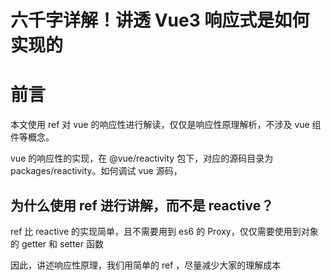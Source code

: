 # 六千字详解！讲透 Vue3 响应式是如何实现的

# 前言

本文使用 ref 对 vue 的响应性进行解读，仅仅是响应性原理解析，不涉及 vue 组件等概念。

vue 的响应性的实现，在 @vue/reactivity 包下，对应的源码目录为 packages/reactivity。如何调试 vue 源码，

## 为什么使用 ref 进行讲解，而不是 reactive？

ref 比 reactive 的实现简单，且不需要用到 es6 的 Proxy，仅仅需要使用到对象的 getter 和 setter 函数

因此，讲述响应性原理，我们用简单的 ref ，尽量减少大家的理解成本
